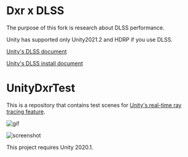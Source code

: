 Dxr x DLSS
===========
The purpose of this fork is research about DLSS performance.

Unity has supported only Unity2021.2 and HDRP if you use DLSS.

[Unity's DLSS document](https://docs.unity3d.com/2021.2/Documentation/Manual/deep-learning-super-sampling.html)

[Unity's DLSS install document](https://github.com/Unity-Technologies/Graphics/blob/master/com.unity.render-pipelines.high-definition/Documentation~/deep-learning-super-sampling-in-hdrp.md)


UnityDxrTest
============

This is a repository that contains test scenes for
[Unity's real-time ray tracing feature](https://unity.com/ray-tracing).

![gif](https://i.imgur.com/3iMouZ1.gif)

![screenshot](https://i.imgur.com/0aPO5qUl.jpg)

This project requires Unity 2020.1.
